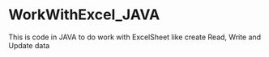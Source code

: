 # WorkWithExcel_JAVA
This is code in JAVA to do work with ExcelSheet like create Read, Write and Update data
